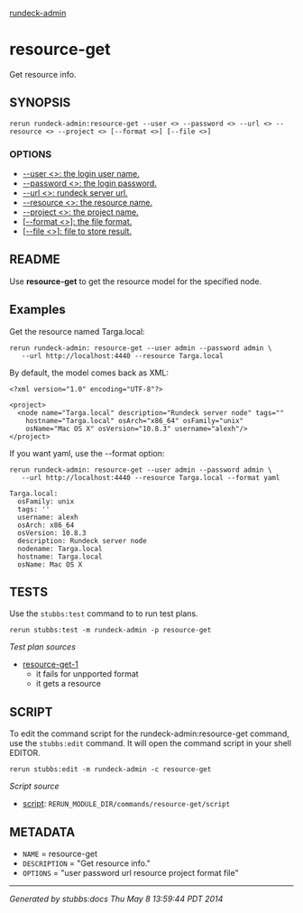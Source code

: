 [rundeck-admin](../../index.html)
# resource-get 

Get resource info.

## SYNOPSIS

    rerun rundeck-admin:resource-get --user <> --password <> --url <> --resource <> --project <> [--format <>] [--file <>]

### OPTIONS

* [    --user <>: the login user name.](../../options/user/index.html)
* [    --password <>: the login password.](../../options/password/index.html)
* [    --url <>: rundeck server url.](../../options/url/index.html)
* [    --resource <>: the resource name.](../../options/resource/index.html)
* [    --project <>: the project name.](../../options/project/index.html)
* [   [--format <>]: the file format.](../../options/format/index.html)
* [   [--file <>]: file to store result.](../../options/file/index.html)

## README

Use **resource-get** to get the resource model for the specified node.

Examples
--------

Get the resource named Targa.local:

    rerun rundeck-admin: resource-get --user admin --password admin \
       --url http://localhost:4440 --resource Targa.local
       
By default, the model comes back as XML:

    <?xml version="1.0" encoding="UTF-8"?>

    <project>
      <node name="Targa.local" description="Rundeck server node" tags="" 
        hostname="Targa.local" osArch="x86_64" osFamily="unix" 
        osName="Mac OS X" osVersion="10.8.3" username="alexh"/>
    </project>       

If you want yaml, use the --format option:

    rerun rundeck-admin: resource-get --user admin --password admin \
       --url http://localhost:4440 --resource Targa.local --format yaml

    Targa.local:
      osFamily: unix
      tags: ''
      username: alexh
      osArch: x86_64
      osVersion: 10.8.3
      description: Rundeck server node
      nodename: Targa.local
      hostname: Targa.local
      osName: Mac OS X

## TESTS

Use the `stubbs:test` command to to run test plans.

    rerun stubbs:test -m rundeck-admin -p resource-get

*Test plan sources*

* [resource-get-1](../../tests/resource-get-1.html)
  * it fails for unpported format
  * it gets a resource

## SCRIPT

To edit the command script for the rundeck-admin:resource-get command, 
use the `stubbs:edit`
command. It will open the command script in your shell EDITOR.

    rerun stubbs:edit -m rundeck-admin -c resource-get

*Script source*

* [script](script.html): `RERUN_MODULE_DIR/commands/resource-get/script`

## METADATA

* `NAME` = resource-get
* `DESCRIPTION` = "Get resource info."
* `OPTIONS` = "user password url resource project format file"

----

*Generated by stubbs:docs Thu May  8 13:59:44 PDT 2014*

